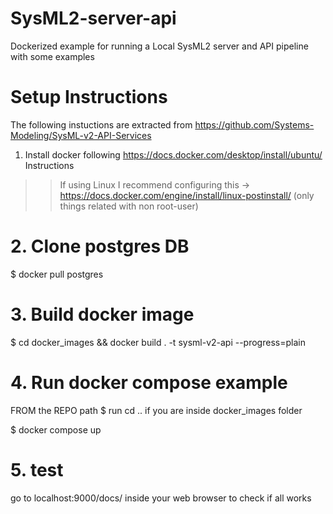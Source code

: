 # SysML2-server-api
Dockerized example for running a Local SysML2 server and API pipeline with some examples 

# Setup Instructions 

The following instuctions are extracted from https://github.com/Systems-Modeling/SysML-v2-API-Services

1. Install docker following https://docs.docker.com/desktop/install/ubuntu/ Instructions
>> If using Linux I recommend configuring this -> https://docs.docker.com/engine/install/linux-postinstall/ (only things related with non root-user)

# 2. Clone postgres DB 

$ docker pull postgres

# 3. Build docker image
$ cd docker_images && docker build . -t sysml-v2-api --progress=plain

# 4. Run docker compose example

FROM the REPO path $ run cd .. if you are inside docker_images folder

$ docker compose up 

# 5. test 

go to localhost:9000/docs/ inside your web browser to check if all works






